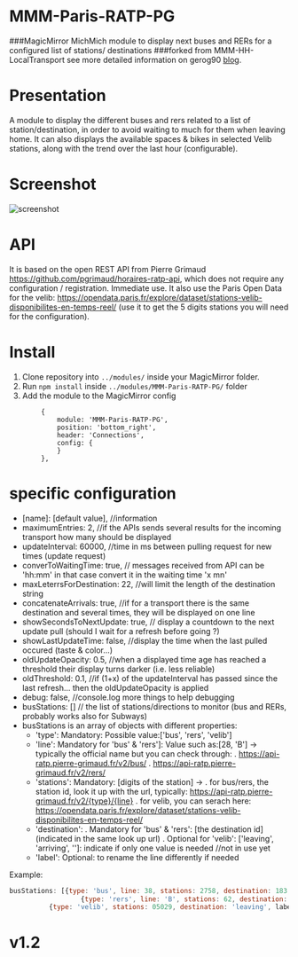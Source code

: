 # MMM-Paris-RATP-PG

###MagicMirror MichMich module to display next buses and RERs for a configured list of stations/ destinations
###forked from MMM-HH-LocalTransport see more detailed information on gerog90 [blog](https://lane6.de).

# Presentation
A module to display the different buses and rers related to a list of station/destination, in order to avoid waiting to much for them when leaving home. It can also displays the available spaces & bikes in selected Velib stations, along with the trend over the last hour (configurable).

# Screenshot
![screenshot](https://github.com/da4throux/MMM-Paris-RATP-PG/blob/master/MMM-Paris-RATP-PG2.png)

# API

It is based on the open REST API from Pierre Grimaud https://github.com/pgrimaud/horaires-ratp-api, which does not require any configuration / registration. Immediate use.
It also use the Paris Open Data for the velib: https://opendata.paris.fr/explore/dataset/stations-velib-disponibilites-en-temps-reel/ (use it to get the 5 digits stations you will need for the configuration).

# Install

1. Clone repository into `../modules/` inside your MagicMirror folder.
2. Run `npm install` inside `../modules/MMM-Paris-RATP-PG/` folder
3. Add the module to the MagicMirror config
```
		{
	        module: 'MMM-Paris-RATP-PG',
	        position: 'bottom_right',
	        header: 'Connections',
	        config: {
	        }
    	},
```

# specific configuration
* [name]: [default value], //information
* maximumEntries: 2, //if the APIs sends several results for the incoming transport how many should be displayed
* updateInterval: 60000, //time in ms between pulling request for new times (update request)
* converToWaitingTime: true, // messages received from API can be 'hh:mm' in that case convert it in the waiting time 'x mn'
* maxLeterrsForDestination: 22, //will limit the length of the destination string
* concatenateArrivals: true, //if for a transport there is the same destination and several times, they will be displayed on one line
* showSecondsToNextUpdate: true, // display a countdown to the next update pull (should I wait for a refresh before going ?)
* showLastUpdateTime: false, //display the time when the last pulled occured (taste & color...)
* oldUpdateOpacity: 0.5, //when a displayed time age has reached a threshold their display turns darker (i.e. less reliable)
* oldThreshold: 0.1, //if (1+x) of the updateInterval has passed since the last refresh... then the oldUpdateOpacity is applied
* debug: false, //console.log more things to help debugging
* busStations: [] // the list of stations/directions to monitor (bus and RERs, probably works also for Subways)
* busStations is an array of objects with different properties:
  - 'type': Mandatory: Possible value:['bus', 'rers', 'velib']
  - 'line': Mandatory for 'bus' & 'rers']: Value such as:[28, 'B'] -> typically the official name but you can check through: 
   . https://api-ratp.pierre-grimaud.fr/v2/bus/
   . https://api-ratp.pierre-grimaud.fr/v2/rers/
  - 'stations': Mandatory: [digits of the station] ->
    . for bus/rers, the station id, look it up with the url, typically: https://api-ratp.pierre-grimaud.fr/v2/{type}/{line}
    . for velib, you can serach here: https://opendata.paris.fr/explore/dataset/stations-velib-disponibilites-en-temps-reel/
  - 'destination': 
    . Mandatory for 'bus' & 'rers': [the destination id] (indicated in the same look up url)
    . Optional for 'velib': ['leaving', 'arriving', '']: indicate if only one value is needed //not in use yet
  - 'label': Optional: to rename the line differently if needed

Example:
```javascript
busStations: [{type: 'bus', line: 38, stations: 2758, destination: 183, label: 'bus vers le Nord'}, 
                  {type: 'rers', line: 'B', stations: 62, destination: 4},
		  {type: 'velib', stations: 05029, destination: 'leaving', label 'RER'}]
```
# v1.2
